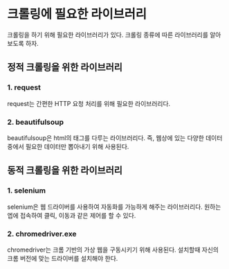 # 크롤링에 필요한 라이브러리  

크롤링을 하기 위해 필요한 라이브러리가 있다. 크롤링 종류에 따른 라이브러리를 알아보도록 하자.

## 정적 크롤링을 위한 라이브러리

### 1. request

request는 간편한 HTTP 요청 처리를 위해 필요한 라이브러리다.  

### 2. beautifulsoup

beautifulsoup은 html의 태그를 다루는 라이브러리다. 즉, 웹상에 있는 다양한 데이터 중에서 필요한 데이터만 뽑아내기 위해 사용된다.

## 동적 크롤링을 위한 라이브러리

### 1. selenium

selenium은 웹 드라이버를 사용하여 자동화를 가능하게 해주는 라이브러리다. 원하는 엡에 접속하여 클릭, 이동과 같은 제어를 할 수 있다.

### 2. chromedriver.exe

chromedriver는 크롬 기반의 가상 웹을 구동시키기 위해 사용된다. 설치할때 자신의 크롬 버전에 맞는 드라이버를 설치해야 한다.

